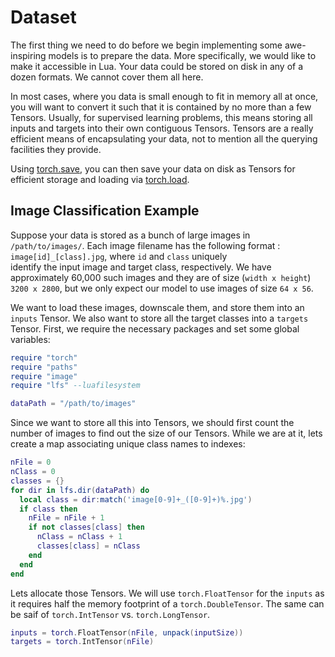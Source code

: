 # Dataset #

The first thing we need to do before we begin implementing some awe-inspiring models is 
to prepare the data. More specifically, we would like to make it accessible in Lua.
Your data could be stored on disk in any of a dozen formats. We cannot cover them all here.

In most cases, where you data is small enough to fit in memory all at once, you will want to 
convert it such that it is contained by no more than a few Tensors. Usually, for supervised 
learning problems, this means storing all inputs and targets into their own contiguous Tensors.
Tensors are a really efficient means of encapsulating your data, not to mention all the querying
facilities they provide. 

Using [torch.save](https://github.com/torch/torch7/blob/master/doc/serialization.md#torch.save), 
you can then save your data on disk as Tensors for efficient storage and loading via 
[torch.load](https://github.com/torch/torch7/blob/master/doc/serialization.md#torch.load). 

## Image Classification Example ##

Suppose your data is stored as a bunch of large images in `/path/to/images/`. 
Each image filename has the following format : `image[id]_[class].jpg`, where `id` and `class` uniquely  
identify the input image and target class, respectively. We have approximately 60,000 such images and 
they are of size (`width x height`) `3200 x 2800`, but we only expect our model to use 
images of size `64 x 56`. 

We want to load these images, downscale them, and store them into an `inputs` Tensor. 
We also want to store all the target classes into a `targets` Tensor.
First, we require the necessary packages and set some global variables:
```lua
require "torch"
require "paths"
require "image"
require "lfs" --luafilesystem

dataPath = "/path/to/images"
```

Since we want to store all this into Tensors, we should first count the number of 
images to find out the size of our Tensors. While we are at it, lets create a
map associating unique class names to indexes:
```lua
nFile = 0 
nClass = 0
classes = {}
for dir in lfs.dir(dataPath) do
  local class = dir:match('image[0-9]+_([0-9]+)%.jpg')
  if class then
    nFile = nFile + 1
    if not classes[class] then
      nClass = nClass + 1
      classes[class] = nClass
    end
  end
end
```
Lets allocate those Tensors. We will use `torch.FloatTensor` 
for the `inputs` as it requires half the memory footprint of a 
`torch.DoubleTensor`. The same can be saif of `torch.IntTensor` vs. `torch.LongTensor`.
```lua
inputs = torch.FloatTensor(nFile, unpack(inputSize))
targets = torch.IntTensor(nFile)
```
